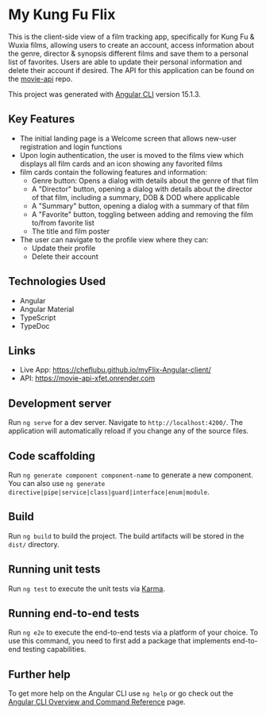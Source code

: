 # My Kung Fu Flix 

This is the client-side view of a film tracking app, specifically for Kung Fu & Wuxia films,  allowing users to create an account, access information about the genre, director & synopsis different films and save them to a personal list of favorites. Users are able to update their personal information and delete their account if desired. The API for this application can be found on the [movie-api](https://github.com/ChefLuBu/movie_api) repo.

This project was generated with [Angular CLI](https://github.com/angular/angular-cli) version 15.1.3.

## Key Features

* The initial landing page is a Welcome screen that allows new-user registration and login functions
* Upon login authentication, the user is moved to the films view which displays all film cards and an icon showing any favorited films
* film cards contain the following features and information:
  - Genre button: Opens a dialog with details about the genre of that film
  - A "Director" button, opening a dialog with details about the director of that film, including a summary, DOB & DOD where applicable
  - A "Summary" button, opening a dialog with a summary of that film
  - A "Favorite" button, toggling between adding and removing the film to/from favorite list
  - The title and film poster
* The user can navigate to the profile view where they can:
  - Update their profile
  - Delete their account


## Technologies Used

* Angular
* Angular Material
* TypeScript
* TypeDoc

## Links
* Live App: https://cheflubu.github.io/myFlix-Angular-client/
* API: https://movie-api-xfet.onrender.com

## Development server

Run `ng serve` for a dev server. Navigate to `http://localhost:4200/`. The application will automatically reload if you change any of the source files.

## Code scaffolding

Run `ng generate component component-name` to generate a new component. You can also use `ng generate directive|pipe|service|class|guard|interface|enum|module`.

## Build

Run `ng build` to build the project. The build artifacts will be stored in the `dist/` directory.

## Running unit tests

Run `ng test` to execute the unit tests via [Karma](https://karma-runner.github.io).

## Running end-to-end tests

Run `ng e2e` to execute the end-to-end tests via a platform of your choice. To use this command, you need to first add a package that implements end-to-end testing capabilities.

## Further help

To get more help on the Angular CLI use `ng help` or go check out the [Angular CLI Overview and Command Reference](https://angular.io/cli) page.